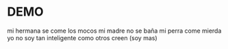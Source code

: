 # DEMO
mi hermana se come los mocos
mi madre no se baña
mi perra come mierda
yo no soy tan inteligente como otros creen  (soy mas)
